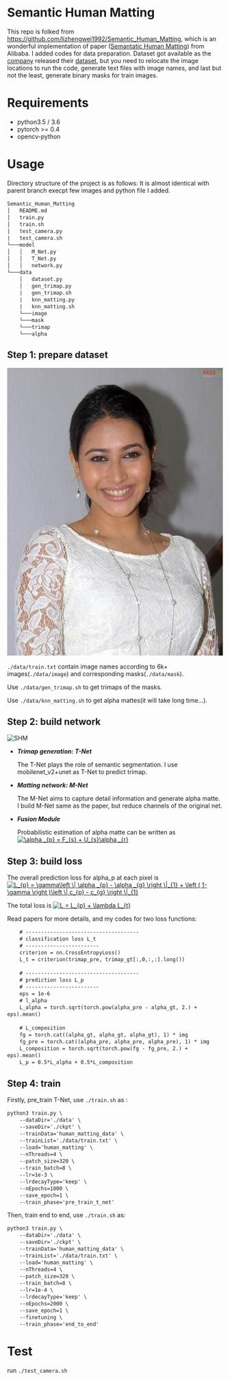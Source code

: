 # Semantic Human Matting
This repo is folked from https://github.com/lizhengwei1992/Semantic_Human_Matting, which is an wonderful implementation of paper ([Semantatic Human Matting](https://arxiv.org/abs/1809.01354)) from Alibaba. I added codes for data preparation. Dataset got available as the [company](http://www.aisegment.com) released their [dataset](https://github.com/aisegmentcn/matting_human_datasets), but you need to relocate the image locations to run the code, generate text files with image names, and last but not the least, generate binary masks for train images.

# Requirements
- python3.5 / 3.6
- pytorch >= 0.4
- opencv-python

# Usage

Directory structure of the project is as follows:
It is almost identical with parent branch execpt few images and python file I added.
```
Semantic_Human_Matting
│   README.md
│   train.py
│   train.sh
|   test_camera.py
|   test_camera.sh
└───model
│   │   M_Net.py
│   │   T_Net.py
│   │   network.py
└───data
    │   dataset.py
    │   gen_trimap.py
    |   gen_trimap.sh
    |   knn_matting.py
    |   knn_matting.sh
    └───image
    └───mask
    └───trimap
    └───alpha
```

## Step 1: prepare dataset

![Ref](https://github.com/jihwan1008/Semantic_Human_Matting/raw/master/Reference.png)

```./data/train.txt``` contain image names according to 6k+ images(```./data/image```) and corresponding masks(```./data/mask```). 

Use ```./data/gen_trimap.sh``` to get trimaps of the masks.

Use ```./data/knn_matting.sh``` to get alpha mattes(it will take long time...).

## Step 2: build network

![SHM](https://github.com/lizhengwei1992/Semantic_Human_Matting/raw/master/network.png)


- ***Trimap generation: T-Net***


  The T-Net plays the role of semantic segmentation. I use mobilenet_v2+unet as T-Net to predict trimap.

- ***Matting network: M-Net***


  The M-Net aims to capture detail information and generate alpha matte. I build M-Net same as the paper, but reduce channels of the original net.
  
- ***Fusion Module***

  Probabilistic estimation of alpha matte can be written as <a href="https://www.codecogs.com/eqnedit.php?latex=\alpha&space;_{p}&space;=&space;F_{s}&space;&plus;&space;U_{s}\alpha&space;_{r}" target="_blank"><img src="https://latex.codecogs.com/gif.latex?\alpha&space;_{p}&space;=&space;F_{s}&space;&plus;&space;U_{s}\alpha&space;_{r}" title="\alpha _{p} = F_{s} + U_{s}\alpha _{r}" /></a>


## Step 3: build loss 

The overall prediction loss for alpha_p at each pixel is <a href="https://www.codecogs.com/eqnedit.php?latex=\inline&space;L_{p}&space;=&space;\gamma\left&space;\|&space;\alpha&space;_{p}&space;-&space;\alpha&space;_{g}&space;\right&space;\|_{1}&space;&plus;&space;\left&space;(&space;1-\gamma&space;\right&space;)\left&space;\|&space;c_{p}&space;-&space;c_{g}&space;\right&space;\|_{1}" target="_blank"><img src="https://latex.codecogs.com/gif.latex?\inline&space;L_{p}&space;=&space;\gamma\left&space;\|&space;\alpha&space;_{p}&space;-&space;\alpha&space;_{g}&space;\right&space;\|_{1}&space;&plus;&space;\left&space;(&space;1-\gamma&space;\right&space;)\left&space;\|&space;c_{p}&space;-&space;c_{g}&space;\right&space;\|_{1}" title="L_{p} = \gamma\left \| \alpha _{p} - \alpha _{g} \right \|_{1} + \left ( 1-\gamma \right )\left \| c_{p} - c_{g} \right \|_{1}" /></a>

The total loss is <a href="https://www.codecogs.com/eqnedit.php?latex=\inline&space;L&space;=&space;L_{p}&space;&plus;&space;\lambda&space;L_{t}" target="_blank"><img src="https://latex.codecogs.com/gif.latex?\inline&space;L&space;=&space;L_{p}&space;&plus;&space;\lambda&space;L_{t}" title="L = L_{p} + \lambda L_{t}" /></a>

Read papers for more details, and my codes for two loss functions:
```
    # -------------------------------------
    # classification loss L_t
    # ------------------------
    criterion = nn.CrossEntropyLoss()
    L_t = criterion(trimap_pre, trimap_gt[:,0,:,:].long())

    # -------------------------------------
    # prediction loss L_p
    # ------------------------
    eps = 1e-6
    # l_alpha
    L_alpha = torch.sqrt(torch.pow(alpha_pre - alpha_gt, 2.) + eps).mean()

    # L_composition
    fg = torch.cat((alpha_gt, alpha_gt, alpha_gt), 1) * img
    fg_pre = torch.cat((alpha_pre, alpha_pre, alpha_pre), 1) * img
    L_composition = torch.sqrt(torch.pow(fg - fg_pre, 2.) + eps).mean()
    L_p = 0.5*L_alpha + 0.5*L_composition
```




## Step 4: train

Firstly, pre_train T-Net, use ```./train.sh``` as :

```
python3 train.py \
	--dataDir='./data' \
	--saveDir='./ckpt' \
	--trainData='human_matting_data' \
	--trainList='./data/train.txt' \
	--load='human_matting' \
	--nThreads=4 \
	--patch_size=320 \
	--train_batch=8 \
	--lr=1e-3 \
	--lrdecayType='keep' \
	--nEpochs=1000 \
	--save_epoch=1 \
	--train_phase='pre_train_t_net'

```
Then, train end to end, use ```./train.sh``` as:
```
python3 train.py \
	--dataDir='./data' \
	--saveDir='./ckpt' \
	--trainData='human_matting_data' \
	--trainList='./data/train.txt' \
	--load='human_matting' \
	--nThreads=4 \
	--patch_size=320 \
	--train_batch=8 \
	--lr=1e-4 \
	--lrdecayType='keep' \
	--nEpochs=2000 \
	--save_epoch=1 \
	--finetuning \
	--train_phase='end_to_end'

```
# Test
  
  run ```./test_camera.sh```




